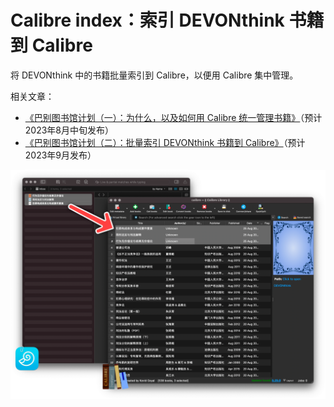 # Calibre index：索引 DEVONthink 书籍到 Calibre

将 DEVONthink 中的书籍批量索引到 Calibre，以便用 Calibre 集中管理。

相关文章：

- [《巴别图书馆计划（一）：为什么，以及如何用 Calibre 统一管理书籍》](https://utgd.net/article/20253)（预计2023年8月中旬发布）
- [《巴别图书馆计划（二）：批量索引 DEVONthink 书籍到 Calibre》](https://utgd.net/article/20254)（预计2023年9月发布）

![title](img.png)